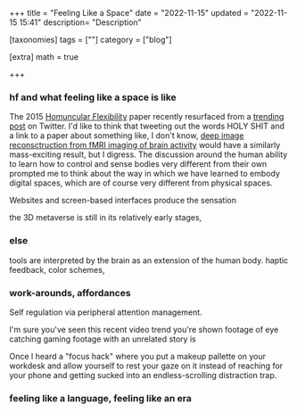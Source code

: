 +++
title = "Feeling Like a Space"
date = "2022-11-15"
updated = "2022-11-15 15:41"
description= "Description"

[taxonomies]
tags = [""]
category = ["blog"]

[extra]
math = true

+++
### hf and what feeling like a space is like

The 2015 [Homuncular Flexibility](https://academic.oup.com/jcmc/article/20/3/241/4067543) paper recently resurfaced from a [trending post](https://twitter.com/DilettanteryPod/status/1590386231707406345) on Twitter. I'd like to think that tweeting out the words HOLY SHIT and a link to a paper about something like, I don't know, [deep image reconsctruction from fMRI imaging of brain activity](https://arena-attachments.s3.amazonaws.com/17066439/7ae33aaff0f3aef21bdcd9ff7b424d8a.pdf?1656706134) would have a similarly mass-exciting result, but I digress. The discussion around the human ability to learn how to control and sense bodies very different from their own prompted me to think about the way in which we have learned to embody digital spaces, which are of course very different from physical spaces.

Websites and screen-based interfaces produce the sensation

the 3D metaverse is still in its relatively early stages, 

### else

tools are interpreted by the brain as an extension of the human body.
haptic feedback, color schemes, 

### work-arounds, affordances

Self regulation via peripheral attention management. 

I'm sure you've seen this recent video trend you're shown footage of eye catching gaming footage with an unrelated story is

Once I heard a "focus hack" where you put a makeup pallette on your workdesk and allow yourself to rest your gaze on it instead of reaching for your phone and getting sucked into an endless-scrolling distraction trap.

### feeling like a language, feeling like an era
